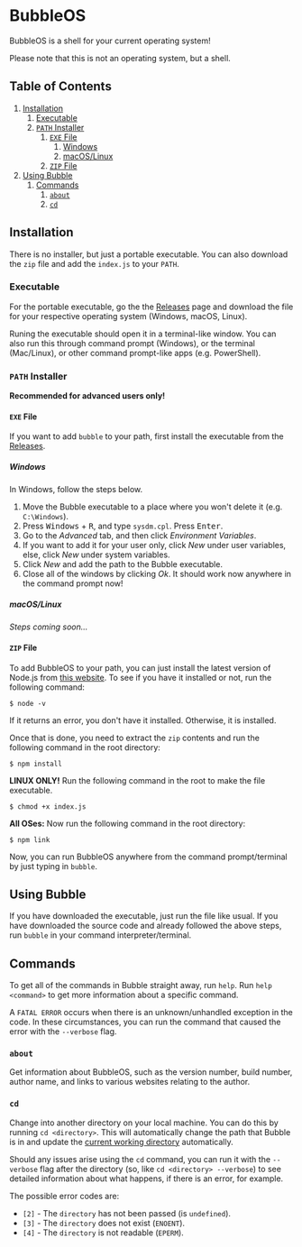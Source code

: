 # BubbleOS

BubbleOS is a shell for your current operating system!

Please note that this is not an operating system, but a shell.

## Table of Contents

1. [Installation](#installation)
    1. [Executable](#executable)
    2. [`PATH` Installer](#path-installer)
        1. [`EXE` File](#exe-file)
            1. [Windows](#windows)
            2. [macOS/Linux](#macoslinux)
        2. [`ZIP` File](#zip-file)
3. [Using Bubble](#using-bubble)
    1. [Commands](#commands)
        1. [`about`](#about)
        2. [`cd`](#cd)

## Installation

There is no installer, but just a portable executable. You can also download the `zip` file and add the `index.js` to your `PATH`.

### Executable

For the portable executable, go the the [Releases](https://github.com/Bubble-OS/bubbleos/releases) page and download the file for your respective operating system (Windows, macOS, Linux).

Runing the executable should open it in a terminal-like window. You can also run this through command prompt (Windows), or the terminal (Mac/Linux), or other command prompt-like apps (e.g. PowerShell).

### `PATH` Installer

**Recommended for advanced users only!**

#### `EXE` File

If you want to add `bubble` to your path, first install the executable from the [Releases](https://github.com/Bubble-OS/bubbleos/releases).

##### Windows

In Windows, follow the steps below.

1.  Move the Bubble executable to a place where you won't delete it (e.g. `C:\Windows`).
2.  Press <kbd>Windows</kbd> + <kbd>R</kbd>, and type `sysdm.cpl`. Press <kbd>Enter</kbd>.
3.  Go to the _Advanced_ tab, and then click _Environment Variables_.
4.  If you want to add it for your user only, click _New_ under user variables, else, click _New_ under system variables.
5.  Click _New_ and add the path to the Bubble executable.
6.  Close all of the windows by clicking _Ok_. It should work now anywhere in the command prompt now!

##### macOS/Linux

_Steps coming soon..._

#### `ZIP` File

To add BubbleOS to your path, you can just install the latest version of Node.js from [this website](https://nodejs.org/en/). To see if you have it installed or not, run the following command:

```
$ node -v
```

If it returns an error, you don't have it installed. Otherwise, it is installed.

Once that is done, you need to extract the `zip` contents and run the following command in the root directory:

```
$ npm install
```

**LINUX ONLY!** Run the following command in the root to make the file executable.

```
$ chmod +x index.js
```

**All OSes:** Now run the following command in the root directory:

```
$ npm link
```

Now, you can run BubbleOS anywhere from the command prompt/terminal by just typing in `bubble`.

## Using Bubble

If you have downloaded the executable, just run the file like usual. If you have downloaded the source code and already followed the above steps, run `bubble` in your command interpreter/terminal.

## Commands

To get all of the commands in Bubble straight away, run `help`. Run `help <command>` to get more information about a specific command.

A `FATAL ERROR` occurs when there is an unknown/unhandled exception in the code. In these circumstances, you can run the command that caused the error with the `--verbose` flag.

### `about`

Get information about BubbleOS, such as the version number, build number, author name, and links to various websites relating to the author.

### `cd`

Change into another directory on your local machine. You can do this by running `cd <directory>`. This will automatically change the path that Bubble is in and update the [current working directory](https://en.wikipedia.org/wiki/Working_directory) automatically.

Should any issues arise using the `cd` command, you can run it with the `--verbose` flag after the directory (so, like `cd <directory> --verbose`) to see detailed information about what happens, if there is an error, for example.

The possible error codes are:

- `[2]` - The `directory` has not been passed (is `undefined`).
- `[3]` - The `directory` does not exist (`ENOENT`).
- `[4]` - The `directory` is not readable (`EPERM`).
